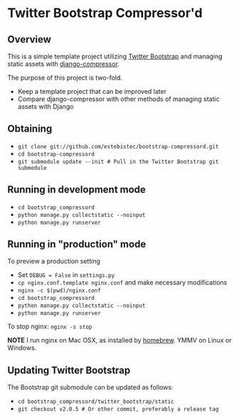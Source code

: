 # Twitter Bootstrap Compressor'd

## Overview

This is a simple template project utilizing [Twitter Bootstrap](http://twitter.github.com/bootstrap) and managing static assets with [django-compressor](http://django_compressor.readthedocs.org).

The purpose of this project is two-fold.

 * Keep a template project that can be improved later
 * Compare django-compressor with other methods of managing static assets with
   Django

## Obtaining

 * `git clone git://github.com/estebistec/bootstrap-compressord.git`
 * `cd bootstrap-compressord`
 * `git submodule update --init # Pull in the Twitter Bootstrap git submodule`

## Running in development mode

 * `cd bootstrap_compressord`
 * `python manage.py collectstatic --noinput`
 * `python manage.py runserver`

## Running in "production" mode

To preview a production setting

  * Set `DEBUG = False` in `settings.py`
  * `cp nginx.conf.template nginx.conf` and make necessary modifications
  * `nginx -c $(pwd)/nginx.conf`
  * `cd bootstrap_compressord`
  * `python manage.py collectstatic --noinput`
  * `python manage.py runserver`

To stop nginx: `nginx -s stop`

**NOTE** I run nginx on Mac OSX, as installed by [homebrew](http://mxcl.github.com/homebrew). YMMV on Linux or Windows.

## Updating Twitter Bootstrap

The Bootstrap git submodule can be updated as follows:

 * `cd bootstrap_compressord/twitter_bootstrap/static`
 * `git checkout v2.0.5 # Or other commit, preferably a release tag`
